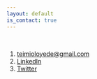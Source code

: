 ```yaml
---
layout: default
is_contact: true
---
```


<br>

1. [teimioloyede@gmail.com](mailto:teimioloyede@gmail.com)
2. [LinkedIn](https://www.linkedin.com/in/temilola-oloyede-b3a379107/)
3. [Twitter](https://twitter.com/teimilola)

<br>
